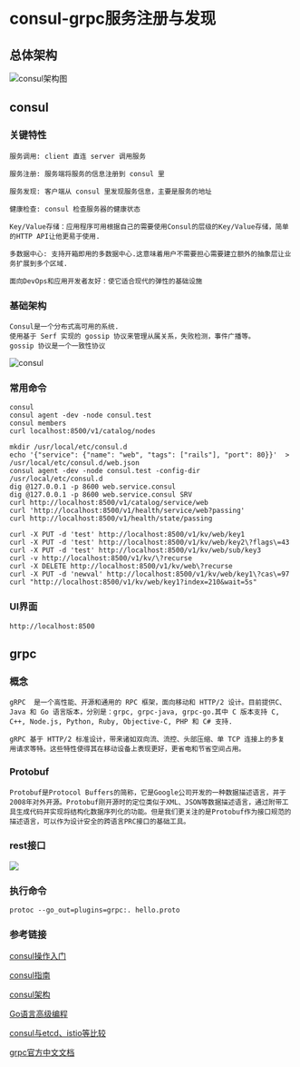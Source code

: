 # consul-grpc服务注册与发现
## 总体架构
![consul架构图](https://raw.githubusercontent.com/huamaotang/techspace/master/images/consul.png)

## consul
### 关键特性
```
服务调用: client 直连 server 调用服务

服务注册: 服务端将服务的信息注册到 consul 里

服务发现: 客户端从 consul 里发现服务信息，主要是服务的地址

健康检查: consul 检查服务器的健康状态

Key/Value存储：应用程序可用根据自己的需要使用Consul的层级的Key/Value存储，简单的HTTP API让他更易于使用.

多数据中心: 支持开箱即用的多数据中心.这意味着用户不需要担心需要建立额外的抽象层让业务扩展到多个区域.

面向DevOps和应用开发者友好：使它适合现代的弹性的基础设施
```
### 基础架构
```
Consul是一个分布式高可用的系统.
使用基于 Serf 实现的 gossip 协议来管理从属关系，失败检测，事件广播等。
gossip 协议是一个一致性协议

```
![consul](https://raw.githubusercontent.com/huamaotang/techspace/master/images/consul2.png)

### 常用命令
```
consul
consul agent -dev -node consul.test
consul members
curl localhost:8500/v1/catalog/nodes

mkdir /usr/local/etc/consul.d
echo '{"service": {"name": "web", "tags": ["rails"], "port": 80}}'  > /usr/local/etc/consul.d/web.json
consul agent -dev -node consul.test -config-dir /usr/local/etc/consul.d
dig @127.0.0.1 -p 8600 web.service.consul
dig @127.0.0.1 -p 8600 web.service.consul SRV
curl http://localhost:8500/v1/catalog/service/web
curl 'http://localhost:8500/v1/health/service/web?passing'
curl http://localhost:8500/v1/health/state/passing

curl -X PUT -d 'test' http://localhost:8500/v1/kv/web/key1
curl -X PUT -d 'test' http://localhost:8500/v1/kv/web/key2\?flags\=43
curl -X PUT -d 'test' http://localhost:8500/v1/kv/web/sub/key3
curl -v http://localhost:8500/v1/kv/\?recurse
curl -X DELETE http://localhost:8500/v1/kv/web\?recurse
curl -X PUT -d 'newval' http://localhost:8500/v1/kv/web/key1\?cas\=97
curl "http://localhost:8500/v1/kv/web/key1?index=210&wait=5s"
```

### UI界面
```
http://localhost:8500

```


## grpc
### 概念
```
gRPC  是一个高性能、开源和通用的 RPC 框架，面向移动和 HTTP/2 设计。目前提供C、
Java 和 Go 语言版本，分别是：grpc, grpc-java, grpc-go.其中 C 版本支持 C,
C++, Node.js, Python, Ruby, Objective-C, PHP 和 C# 支持.

gRPC 基于 HTTP/2 标准设计，带来诸如双向流、流控、头部压缩、单 TCP 连接上的多复
用请求等特。这些特性使得其在移动设备上表现更好，更省电和节省空间占用。
```

### Protobuf
```
Protobuf是Protocol Buffers的简称，它是Google公司开发的一种数据描述语言，并于2008年对外开源。Protobuf刚开源时的定位类似于XML、JSON等数据描述语言，通过附带工
具生成代码并实现将结构化数据序列化的功能。但是我们更关注的是Protobuf作为接口规范的描述语言，可以作为设计安全的跨语言PRC接口的基础工具。
```
### rest接口
![](https://raw.githubusercontent.com/huamaotang/techspace/master/images/ch4.6-1-grpc-gateway.png)

### 执行命令
```
protoc --go_out=plugins=grpc:. hello.proto
```


### 参考链接
[consul操作入门](https://segmentfault.com/a/1190000005005227)

[consul指南](https://book-consul-guide.vnzmi.com/11_consul_template.html)

[consul架构](https://skyao.gitbooks.io/learning-consul/content/docs/internals/architecture.html)

[Go语言高级编程](https://chai2010.gitbooks.io/advanced-go-programming-book/content/ch4-rpc/ch4-02-pb-intro.html)

[consul与etcd、istio等比较](https://www.consul.io/intro/vs/index.html)

[grpc官方中文文档](http://doc.oschina.net/grpc?t=60136)
